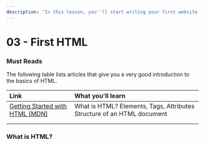 ```yaml
---
description: 'In this lesson, you''ll start writing your first website using pure HTML.'
---
```


# 03 - First HTML

### Must Reads

The following table lists articles that give you a very good introduction to the basics of HTML.

| **Link** | **What you'll learn** |
| :--- | :--- |
| [Getting Started with HTML \(MDN\)](https://developer.mozilla.org/en-US/docs/Learn/HTML/Introduction_to_HTML/Getting_started) | What is HTML? Elements, Tags, Attributes Structure of an HTML document |
|  |  |
|  |  |

### What is HTML?



